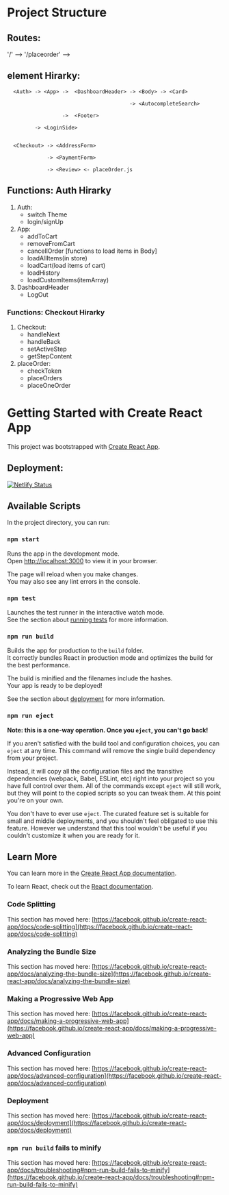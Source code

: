 # Project Structure
## Routes:
'/'  --> <Auth>
'/placeorder' --> <Checkout>

## element Hirarky:


      <Auth> -> <App> ->  <DashboardHeader> -> <Body> -> <Card>

                                            -> <AutocompleteSearch>

                      ->  <Footer>

             -> <LoginSide>


      <Checkout> -> <AddressForm>

                 -> <PaymentForm>

                 -> <Review> <- placeOrder.js



## Functions: Auth Hirarky
1. Auth:
    - switch Theme
    - login/signUp
2. App:
    - addToCart
    - removeFromCart
    - cancellOrder
    [functions to load items in Body]
    - loadAllItems(in store)
    - loadCart(load items of cart)
    - loadHistory
    - loadCustomItems(itemArray)
3. DashboardHeader
    - LogOut

### Functions: Checkout Hirarky
1. Checkout:
    - handleNext
    - handleBack
    - setActiveStep
    - getStepContent
2. placeOrder:
    - checkToken
    - placeOrders
    - placeOneOrder



# Getting Started with Create React App

This project was bootstrapped with [Create React App](https://github.com/facebook/create-react-app).

## Deployment: 
[![Netlify Status](https://api.netlify.com/api/v1/badges/e5e45ab7-7196-4e2e-b2e1-cf89ac48adc8/deploy-status)](https://app.netlify.com/sites/react-e-commerce-app12341253153461/deploys)

## Available Scripts

In the project directory, you can run:

### `npm start`

Runs the app in the development mode.\
Open [http://localhost:3000](http://localhost:3000) to view it in your browser.

The page will reload when you make changes.\
You may also see any lint errors in the console.

### `npm test`

Launches the test runner in the interactive watch mode.\
See the section about [running tests](https://facebook.github.io/create-react-app/docs/running-tests) for more information.

### `npm run build`

Builds the app for production to the `build` folder.\
It correctly bundles React in production mode and optimizes the build for the best performance.

The build is minified and the filenames include the hashes.\
Your app is ready to be deployed!

See the section about [deployment](https://facebook.github.io/create-react-app/docs/deployment) for more information.

### `npm run eject`

**Note: this is a one-way operation. Once you `eject`, you can't go back!**

If you aren't satisfied with the build tool and configuration choices, you can `eject` at any time. This command will remove the single build dependency from your project.

Instead, it will copy all the configuration files and the transitive dependencies (webpack, Babel, ESLint, etc) right into your project so you have full control over them. All of the commands except `eject` will still work, but they will point to the copied scripts so you can tweak them. At this point you're on your own.

You don't have to ever use `eject`. The curated feature set is suitable for small and middle deployments, and you shouldn't feel obligated to use this feature. However we understand that this tool wouldn't be useful if you couldn't customize it when you are ready for it.

## Learn More

You can learn more in the [Create React App documentation](https://facebook.github.io/create-react-app/docs/getting-started).

To learn React, check out the [React documentation](https://reactjs.org/).

### Code Splitting

This section has moved here: [https://facebook.github.io/create-react-app/docs/code-splitting](https://facebook.github.io/create-react-app/docs/code-splitting)

### Analyzing the Bundle Size

This section has moved here: [https://facebook.github.io/create-react-app/docs/analyzing-the-bundle-size](https://facebook.github.io/create-react-app/docs/analyzing-the-bundle-size)

### Making a Progressive Web App

This section has moved here: [https://facebook.github.io/create-react-app/docs/making-a-progressive-web-app](https://facebook.github.io/create-react-app/docs/making-a-progressive-web-app)

### Advanced Configuration

This section has moved here: [https://facebook.github.io/create-react-app/docs/advanced-configuration](https://facebook.github.io/create-react-app/docs/advanced-configuration)

### Deployment

This section has moved here: [https://facebook.github.io/create-react-app/docs/deployment](https://facebook.github.io/create-react-app/docs/deployment)

### `npm run build` fails to minify

This section has moved here: [https://facebook.github.io/create-react-app/docs/troubleshooting#npm-run-build-fails-to-minify](https://facebook.github.io/create-react-app/docs/troubleshooting#npm-run-build-fails-to-minify)

